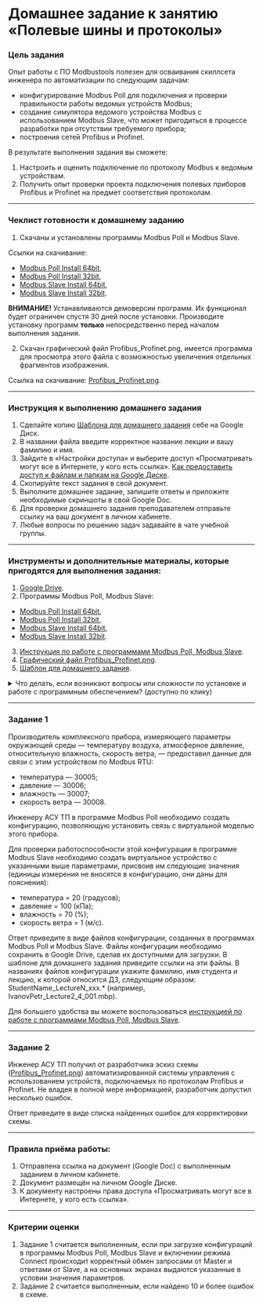# Домашнее задание к занятию «Полевые шины и протоколы»

### Цель задания

Опыт работы с ПО Modbustools полезен для осваивания скиллсета инженера по автоматизации по следующим задачам:
- конфигурирование Modbus Poll для подключения и проверки правильности работы ведомых устройств Modbus;
- создание симулятора ведомого устройства Modbus с использованием Modbus Slave, что может пригодиться в процессе разработки при отсутствии требуемого прибора;
- построения сетей Profibus и Profinet.

В результате выполнения задания вы сможете:

1. Настроить и оценить подключение по протоколу Modbus к ведомым устройствам.
2. Получить опыт проверки проекта подключения полевых приборов Profibus и Profinet на предмет соответствия протоколам.

------

### Чеклист готовности к домашнему заданию

1. Скачаны и установлены программы Modbus Poll и Modbus Slave.

Ссылки на скачивание:

- [Modbus Poll Install 64bit](https://www.modbustools.com/download/ModbusPollSetup64Bit.exe "ModbusPoll Install 64bit"),
- [Modbus Poll Install 32bit](https://www.modbustools.com/download/ModbusPollSetup32Bit.exe "ModbusPoll Install 32bit"),
- [Modbus Slave Install 64bit](https://www.modbustools.com/download/ModbusSlaveSetup64Bit.exe "ModbusSlave Install 64bit"),
- [Modbus Slave Install 32bit](https://www.modbustools.com/download/ModbusSlaveSetup32Bit.exe "ModbusSlave Install 32bit").
 
 **ВНИМАНИЕ!** Устанавливаются демоверсии программ. Их функционал будет ограничен спустя 30 дней после установки.
 Производите установку программ **только** непосредственно перед началом выполнения задания.

2. Скачан графический файл Profibus_Profinet.png, имеется программа для просмотра этого файла с возможностью увеличения отдельных фрагментов изображения.

Ссылка на скачивание: [Profibus_Profinet.png](https://u.netology.ru/backend/uploads/lms/content_assets/file/828/Profibus_Profinet.png).

------

### Инструкция к выполнению домашнего задания

1. Сделайте копию [Шаблона для домашнего задания](https://docs.google.com/document/d/1J1vT0eQ0yoRP6OOA5sn6MwFeoSLkB6yYO6qvdWaKWW0/edit?usp=sharing) себе на Google Диск.
2. В названии файла введите корректное название лекции и вашу фамилию и имя.
3. Зайдите в «Настройки доступа» и выберите доступ «Просматривать могут все в Интернете, у кого есть ссылка». [Как предоставить доступ к файлам и папкам на Google Диске](https://support.google.com/docs/answer/2494822?hl=ru&co=GENIE.Platform%3DDesktop).
4. Скопируйте текст задания в свой документ.
5. Выполните домашнее задание, запишите ответы и приложите необходимые скриншоты в свой Google Doc.
6. Для проверки домашнего задания преподавателем отправьте ссылку на ваш документ в личном кабинете.
7. Любые вопросы по решению задач задавайте в чате учебной группы.

------

### Инструменты и дополнительные материалы, которые пригодятся для выполнения задания:

1. [Google Drive](https://www.google.com/intl/ru/drive/).
2. Программы Modbus Poll, Modbus Slave:
- [Modbus Poll Install 64bit](https://www.modbustools.com/download/ModbusPollSetup64Bit.exe "ModbusPoll Install 64bit"),
- [Modbus Poll Install 32bit](https://www.modbustools.com/download/ModbusPollSetup32Bit.exe "ModbusPoll Install 32bit"),
- [Modbus Slave Install 64bit](https://www.modbustools.com/download/ModbusSlaveSetup64Bit.exe "ModbusSlave Install 64bit"),
- [Modbus Slave Install 32bit](https://www.modbustools.com/download/ModbusSlaveSetup32Bit.exe "ModbusSlave Install 32bit").
3. [Инструкция по работе с программами Modbus Poll, Modbus Slave](https://docs.google.com/presentation/d/10FJtSidtjtJFQqDTVSlwccb-mRfMvL-lXBGHUfZ5pWY/edit#slide=id.g1144c4bf944_0_529).
4. [Графический файл Profibus_Profinet.png](https://u.netology.ru/backend/uploads/lms/content_assets/file/828/Profibus_Profinet.png).
5. [Шаблон для домашнего задания](https://docs.google.com/document/d/1J1vT0eQ0yoRP6OOA5sn6MwFeoSLkB6yYO6qvdWaKWW0/edit?usp=sharing).

<details>
  <summary> Что делать, если возникают вопросы или сложности по установке и работе с программным обеспечением? (доступно по клику)</summary>
  
  
1. Напишите в чат группы или обратиться к координатору в системе обращений студентов на сайте по [ссылке](netology.ru/profile?modal=support&type=new-ticket)

2. Можете написать о своей проблеме в разделе «Вопросы и ответы» к домашнему заданию
  
  ![image](https://github.com/netology-code/pwin-homeworks/blob/homeworks-pae-7/5.1/Q%26A.png)
    ---
  
</details>

------

### Задание 1

Производитель комплексного прибора, измеряющего параметры окружающей среды — температуру воздуха, атмосферное давление, относительную влажность, скорость ветра, — предоставил данные для связи с этим устройством по Modbus RTU:

- температура — 30005;
- давление — 30006;
- влажность — 30007;
- скорость ветра — 30008.

Инженеру АСУ ТП в программе Modbus Poll необходимо создать конфигурацию, позволяющую установить связь с виртуальной моделью этого прибора.

Для проверки работоспособности этой конфигурации в программе Modbus Slave необходимо создать виртуальное устройство с указанными выше параметрами, присвоив им следующие значения (единицы измерения не вносятся в конфигурацию, они даны для пояснения):

- температура = 20 (градусов);
- давление = 100 (кПа);
- влажность = 70 (%);
- скорость ветра = 1 (м/с).

Ответ приведите в виде файлов конфигурации, созданных в программах Modbus Poll и Modbus Slave. Файлы конфигурации необходимо сохранить в Google Drive, сделав их доступными для загрузки. В шаблоне для домашнего задания приведите ссылки на эти файлы. В названиях файлов конфигурации укажите фамилию, имя студента и лекцию, к которой относится ДЗ, следующим образом: StudentName_LectureN_xxx.* (например, IvanovPetr_Lecture2_4_001.mbp).

Для большего удобства вы можете воспользоваться [инструкцией по работе с программами Modbus Poll, Modbus Slave](https://docs.google.com/presentation/d/10FJtSidtjtJFQqDTVSlwccb-mRfMvL-lXBGHUfZ5pWY/edit#slide=id.g1144c4bf944_0_529).

------

### Задание 2

Инженер АСУ ТП получил от разработчика эскиз схемы ([Profibus_Profinet.png](https://drive.google.com/file/d/1Gtwuw8rEgn4vgHE1r3Kd3ztujE-Nw1PD/view?usp=sharing)) автоматизированной системы управления с использованием устройств, подключаемых по протоколам Profibus и Profinet.
Не владея в полной мере информацией, разработчик допустил несколько ошибок.

Ответ приведите в виде списка найденных ошибок для корректировки схемы.

------

### Правила приёма работы:

1. Отправлена ссылка на документ (Google Doc) с выполненным заданием в личном кабинете.
2. Документ размещён на личном Google Диске.
3. К документу настроены права доступа «Просматривать могут все в Интернете, у кого есть ссылка».

------

### Критерии оценки

1. Задание 1 считается выполненным, если при загрузке конфигураций в программы Modbus Poll, Modbus Slave и включении режима Connect происходит корректный обмен запросами от Master и ответами от Slave, а на основных экранах выдаются указанные в условии значения параметров.
2. Задание 2 считается выполненным, если найдено 10 и более ошибок в схеме.
